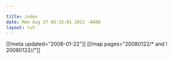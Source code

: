 ```yaml
---

title: index
date: Mon Aug 27 03:35:01 2012 -0400
layout: rut
---
```


[[!meta updated="2008-01-22"]]
[[!map pages="20080122/* and ! 20080122/*/*"]]

